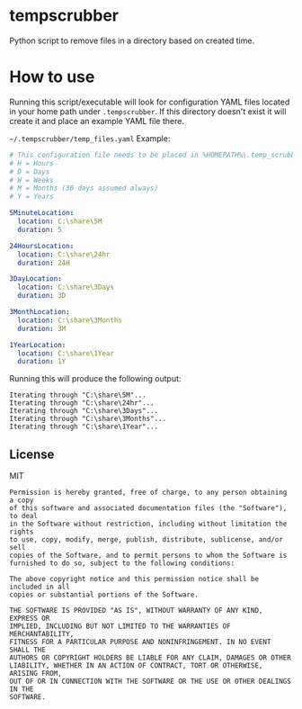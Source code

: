 # tempscrubber
Python script to remove files in a directory based on created time.

# How to use

Running this script/executable will look for configuration YAML files located in your home path under `.tempscrubber`. If this directory doesn't exist it will create it and place an example YAML file there.

`~/.tempscrubber/temp_files.yaml` Example:

```yaml
# This configuration file needs to be placed in %HOMEPATH%\.temp_scrubber\temp_files.yaml (~/.temp_scrubber/temp_files.yaml on linux)
# H = Hours
# D = Days
# W = Weeks
# M = Months (30 days assumed always)
# Y = Years

5MinuteLocation:
  location: C:\share\5M
  duration: 5

24HoursLocation:
  location: C:\share\24hr
  duration: 24H

3DayLocation:
  location: C:\share\3Days
  duration: 3D

3MonthLocation:
  location: C:\share\3Months
  duration: 3M

1YearLocation:
  location: C:\share\1Year
  duration: 1Y
```

Running this will produce the following output:

```
Iterating through "C:\share\5M"...
Iterating through "C:\share\24hr"...
Iterating through "C:\share\3Days"...
Iterating through "C:\share\3Months"...
Iterating through "C:\share\1Year"...
```


License
---

MIT
```
Permission is hereby granted, free of charge, to any person obtaining a copy
of this software and associated documentation files (the "Software"), to deal
in the Software without restriction, including without limitation the rights
to use, copy, modify, merge, publish, distribute, sublicense, and/or sell
copies of the Software, and to permit persons to whom the Software is
furnished to do so, subject to the following conditions:

The above copyright notice and this permission notice shall be included in all
copies or substantial portions of the Software.

THE SOFTWARE IS PROVIDED "AS IS", WITHOUT WARRANTY OF ANY KIND, EXPRESS OR
IMPLIED, INCLUDING BUT NOT LIMITED TO THE WARRANTIES OF MERCHANTABILITY,
FITNESS FOR A PARTICULAR PURPOSE AND NONINFRINGEMENT. IN NO EVENT SHALL THE
AUTHORS OR COPYRIGHT HOLDERS BE LIABLE FOR ANY CLAIM, DAMAGES OR OTHER
LIABILITY, WHETHER IN AN ACTION OF CONTRACT, TORT OR OTHERWISE, ARISING FROM,
OUT OF OR IN CONNECTION WITH THE SOFTWARE OR THE USE OR OTHER DEALINGS IN THE
SOFTWARE.
```
